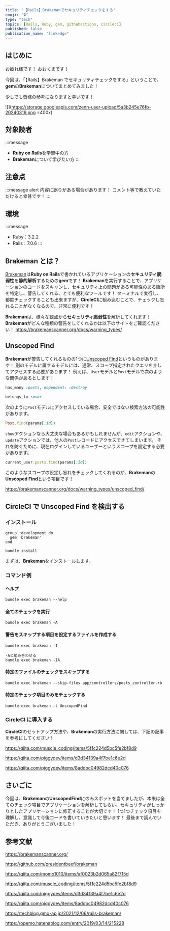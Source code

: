 ```yaml
---
title: "【Rails】Brakemanでセキュリティチェックをする"
emoji: "🔒"
type: "tech"
topics: [Rails, Ruby, gem, githubactions, circleci]
published: false
publication_name: "linkedge"
---
```


## はじめに

お疲れ様です！
おおくまです！

今回は、「【Rails】Brakeman でセキュリティチェックをする」ということで、**gem**の**Brakeman**についてまとめてみました！

少しでも皆様の参考になりますと幸いです！

![](https://storage.googleapis.com/zenn-user-upload/5a3b245e76fb-20240316.png =400x)

## 対象読者

:::message

- **Ruby on Rails**を学習中の方
- **Brakeman**について学びたい方
  :::

## 注意点

:::message alert
内容に誤りがある場合があります！
コメント等で教えていただけると幸甚です！
:::

## 環境

:::message

- Ruby：3.2.2
- Rails：7.0.6
  :::

## Brakeman とは？

[Brakeman](https://brakemanscanner.org/)は**Ruby on Rails**で書かれているアプリケーションの**セキュリティ脆弱性**を**静的解析**するための**gem**です！
**Brakeman**を実行することで、アプリケーションのコードをスキャンし、セキュリティ上の問題がある可能性のある箇所を特定し、警告してくれる、とても便利なツールです！
ターミナルで実行し、都度チェックすることも出来ますが、**CircleCI**に組み込むことで、チェックし忘れることがなくなるので、非常に便利です！

**Brakeman**は、様々な観点から**セキュリティ脆弱性**を解析してくれます！
**Brakeman**がどんな種類の警告をしてくれるかは以下のサイトをご確認ください！
https://brakemanscanner.org/docs/warning_types/

## Unscoped Find

**Brakeman**が警告してくれるものの1つに[Unscoped Find](https://brakemanscanner.org/docs/warning_types/unscoped_find/)というものがあります！
別のモデルに属するモデルには、通常、スコープ指定されたクエリを介してアクセスする必要があります！
例えば、`User`モデルと`Post`モデルで次のような関係があるとします！

```ruby:app/models/user.rb
has_many :posts, dependent: :destroy
```

```ruby:app/models/post.rb
belongs_to :user
```

次のように`Post`モデルにアクセスしている場合、安全ではない検索方法の可能性があります。

```ruby:app/controllers/posts_controller.rb
Post.find(params[:id])
```

`show`アクションなら大丈夫な場合もあるかもしれませんが、`edit`アクションや、`update`アクションでは、他人の`Post`レコードにアクセスできてしまいます。
それを防ぐために、現在ログインしているユーザーというスコープを設定する必要があります。

```ruby:app/controllers/posts_controller.rb
current_user.posts.find(params[:id])
```

このようなスコープの設定し忘れをチェックしてくれるのが、**Brakeman**の**Unscoped Find**という項目です！

https://brakemanscanner.org/docs/warning_types/unscoped_find/

## CircleCI で Unscoped Find を検出する

### インストール

```ruby:Gemfile
group :development do
  gem 'brakeman'
end
```

```ruby:ターミナル
bundle install
```

まずは、**Brakeman**をインストールします。

### コマンド例

#### ヘルプ

```ruby:ターミナル
bundle exec brakeman --help
```

#### 全てのチェックを実行

```ruby:ターミナル
bundle exec brakeman -A
```

#### 警告をスキップする項目を設定するファイルを作成する

```ruby:ターミナル
bundle exec brakeman -I

-Aと組み合わせる
bundle exec brakeman -IA
```

#### 特定のファイルのチェックをスキップする

```ruby:ターミナル
bundle exec brakeman --skip-files app/controllers/posts_controller.rb
```

#### 特定のチェック項目のみをチェックする

```ruby:ターミナル
bundle exec brakeman -t UnscopedFind
```

### CircleCI に導入する

**CircleCI**のセットアップ方法や、**Brakeman**の実行方法に関しては、下記の記事を参考にしてください！

https://qiita.com/muscle_coding/items/5f1c224d5bc5fe2bf8d9

https://qiita.com/piggydev/items/d3d34139a4f7be1c6e2d

https://qiita.com/piggydev/items/8addbc04982dcd40c076

## さいごに

今回は、**Brakeman**の**UnscopedFind**にのみスポットを当てましたが、本来は全てのチェック項目でアプリケーションを解析してもらい、セキュリティがしっかりとしたアプリケーションに修正することが大切です！
1つ1つチェック項目を理解し、意識して今後コードを書いていきたいと思います！
最後まで読んでいただき、ありがとうございました！

## 参考文献

https://brakemanscanner.org/

https://github.com/presidentbeef/brakeman

https://qiita.com/momo1010/items/af0023b2d065a82f715d

https://qiita.com/muscle_coding/items/5f1c224d5bc5fe2bf8d9

https://qiita.com/piggydev/items/d3d34139a4f7be1c6e2d

https://qiita.com/piggydev/items/8addbc04982dcd40c076

https://techblog.gmo-ap.jp/2021/12/06/rails-brakeman/

https://opemo.hatenablog.com/entry/2019/03/14/215228
